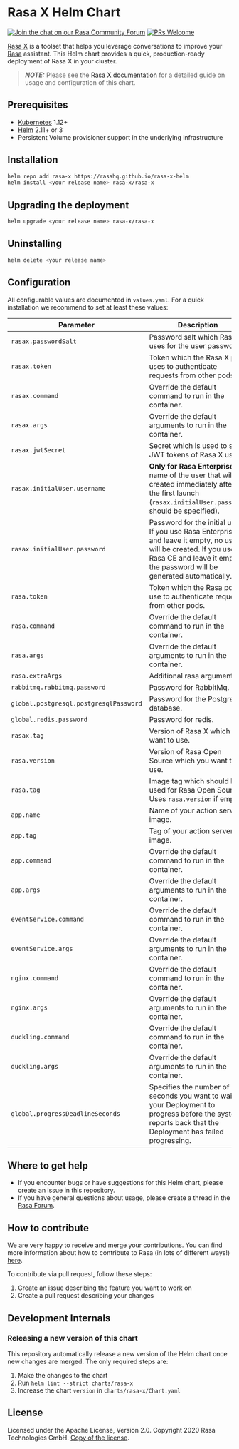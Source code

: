 # Rasa X Helm Chart

[![Join the chat on our Rasa Community Forum](https://img.shields.io/badge/forum-join%20discussions-brightgreen.svg)](https://forum.rasa.com/?utm_source=badge&utm_medium=badge&utm_campaign=pr-badge&utm_content=badge)
[![PRs Welcome](https://img.shields.io/badge/PRs-welcome-brightgreen.svg?style=flat-square)](https://github.com/orgs/RasaHQ/projects/23)

[Rasa X](https://rasa.com/docs/rasa-x/) is a toolset that helps you leverage
conversations to improve your [Rasa](https://rasa.com/docs/rasa) assistant.
This Helm chart provides a quick, production-ready deployment of Rasa X in your cluster.

> **_NOTE:_** Please see the [Rasa X documentation](https://rasa.com/docs/rasa-x/installation-and-setup/openshift-kubernetes/) for a detailed guide on usage and configuration of this chart.

## Prerequisites

* [Kubernetes](https://kubernetes.io/docs/setup/) 1.12+
* [Helm](https://helm.sh/) 2.11+ or 3
* Persistent Volume provisioner support in the underlying infrastructure

## Installation

```bash
helm repo add rasa-x https://rasahq.github.io/rasa-x-helm
helm install <your release name> rasa-x/rasa-x
```

## Upgrading the deployment

```bash
helm upgrade <your release name> rasa-x/rasa-x
```

## Uninstalling

```bash
helm delete <your release name>
```

## Configuration

All configurable values are documented in `values.yaml`. For a quick installation we
recommend to set at least these values:

| Parameter                            | Description                                                                                  | Default            |
|--------------------------------------|----------------------------------------------------------------------------------------------|--------------------|
| `rasax.passwordSalt`                   | Password salt which Rasa X uses for the user passwords.                                    | `passwordSalt`     |
| `rasax.token`                          | Token which the Rasa X pod uses to authenticate requests from other pods.                  | `rasaXToken`       |
| `rasax.command`                        | Override the default command to run in the container.                                      | `[]`               |
| `rasax.args`                           | Override the default arguments to run in the container.                                    | `[]`               |
| `rasax.jwtSecret`                      | Secret which is used to sign JWT tokens of Rasa X users.                                   | `jwtSecret`        |
| `rasax.initialUser.username`           | **Only for Rasa Enterprise**. A name of the user that will be created immediately after the first launch (`rasax.initialUser.password` should be specified). | `admin`            |
| `rasax.initialUser.password`           | Password for the initial user. If you use Rasa Enterprise and leave it empty, no users will be created. If you use Rasa CE and leave it empty, the password will be generated automatically. | `""`               |
| `rasa.token`                           | Token which the Rasa pods use to authenticate requests from other pods.                    | `rasaToken`        |
| `rasa.command`                         | Override the default command to run in the container.                                      | `[]`               |
| `rasa.args`                            | Override the default arguments to run in the container.                                    | `[]`               |
| `rasa.extraArgs`                       | Additional rasa arguments.                                                                 | `[]`               |
| `rabbitmq.rabbitmq.password`           | Password for RabbitMq.                                                                     | `test`             |
| `global.postgresql.postgresqlPassword` | Password for the Postgresql database.                                                      | `password`         |
| `global.redis.password`                | Password for redis.                                                                        | `password`         |
| `rasax.tag`                            | Version of Rasa X which you want to use.                                                   | `0.29.1`           |
| `rasa.version`                         | Version of Rasa Open Source which you want to use.                                         | `2.0.3`            |
| `rasa.tag`                             | Image tag which should be used for Rasa Open Source. Uses `rasa.version` if empty.         | ``                 |
| `app.name`                             | Name of your action server image.                                                          | `rasa/rasa-x-demo` |
| `app.tag`                              | Tag of your action server image.                                                           | `0.29.1`           |
| `app.command`                          | Override the default command to run in the container.                                      | `[]`               |
| `app.args`                             | Override the default arguments to run in the container.                                    | `[]`               |
| `eventService.command`                 | Override the default command to run in the container.                                      | `[]`               |
| `eventService.args`                    | Override the default arguments to run in the container.                                    | `[]`               |
| `nginx.command`                        | Override the default command to run in the container.                                      | `[]`               |
| `nginx.args`                           | Override the default arguments to run in the container.                                    | `[]`               |
| `duckling.command`                     | Override the default command to run in the container.                                      | `[]`               |
| `duckling.args`                        | Override the default arguments to run in the container.                                    | `[]`               |
| `global.progressDeadlineSeconds`       | Specifies the number of seconds you want to wait for your Deployment to progress before the system reports back that the Deployment has failed progressing. | `600` |

## Where to get help

* If you encounter bugs or have suggestions for this Helm chart, please create an issue in this repository.
* If you have general questions about usage, please create a thread in the [Rasa Forum](https://forum.rasa.com/).

## How to contribute

We are very happy to receive and merge your contributions. You can
find more information about how to contribute to Rasa (in lots of
different ways!) [here](http://rasa.com/community/contribute).

To contribute via pull request, follow these steps:

1. Create an issue describing the feature you want to work on
2. Create a pull request describing your changes

## Development Internals

### Releasing a new version of this chart

This repository automatically release a new version of the Helm chart once new changes
are merged. The only required steps are:

1. Make the changes to the chart
2. Run `helm lint --strict charts/rasa-x`
3. Increase the chart `version` in `charts/rasa-x/Chart.yaml`

## License

Licensed under the Apache License, Version 2.0.
Copyright 2020 Rasa Technologies GmbH. [Copy of the license](LICENSE.txt).

